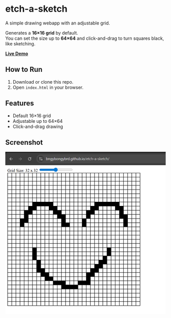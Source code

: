 # etch-a-sketch

A simple drawing webapp with an adjustable grid.

Generates a **16×16 grid** by default.  
You can set the size up to **64×64** and click-and-drag to turn squares black, like sketching.

[**Live Demo**](https://bngybongybrd.github.io/etch-a-sketch/)

## How to Run
1. Download or clone this repo.
2. Open `index.html` in your browser.

## Features
- Default 16×16 grid
- Adjustable up to 64×64
- Click-and-drag drawing

## Screenshot
![Screenshot](images/screenshot.png)
